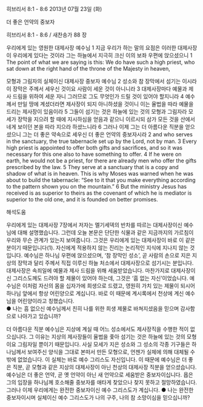 히브리서 8:1 - 8:6 
2013년 07월 23일 (화)

더 좋은 언약의 중보자



히브리서 8:1 - 8:6 / 새찬송가 88 장


우리에게 있는 영원한 대제사장 예수님
1 지금 우리가 하는 말의 요점은 이러한 대제사장이 우리에게 있다는 것이라 그는 하늘에서 지극히 크신 이의 보좌 우편에 앉으셨으니
1 The point of what we are saying is this: We do have such a high priest, who sat down at the right hand of the throne of the Majesty in heaven,  

모형과 그림자의 실체이신 대제사장 중보자 예수님
2 성소와 참 장막에서 섬기는 이시라 이 장막은 주께서 세우신 것이요 사람이 세운 것이 아니니라 3 대제사장마다 예물과 제사 드림을 위하여 세운 자니 그러므로 그도 무엇인가 드릴 것이 있어야 할지니라 4 예수께서 만일 땅에 계셨더라면 제사장이 되지 아니하셨을 것이니 이는 율법을 따라 예물을 드리는 제사장이 있음이라 5 그들이 섬기는 것은 하늘에 있는 것의 모형과 그림자라 모세가 장막을 지으려 할 때에 지시하심을 얻음과 같으니 이르시되 삼가 모든 것을 산에서 네게 보이던 본을 따라 지으라 하셨느니라
6 그러나 이제 그는 더 아름다운 직분을 얻으셨으니 그는 더 좋은 약속으로 세우신 더 좋은 언약의 중보자시라 
2 and who serves in the sanctuary, the true tabernacle set up by the Lord, not by man. 3 Every high priest is appointed to offer both gifts and sacrifices, and so it was necessary for this one also to have something to offer. 4 If he were on earth, he would not be a priest, for there are already men who offer the gifts prescribed by the law. 5 They serve at a sanctuary that is a copy and shadow of what is in heaven. This is why Moses was warned when he was about to build the tabernacle: “See to it that you make everything according to the pattern shown you on the mountain.” 6 But the ministry Jesus has received is as superior to theirs as the covenant of which he is mediator is superior to the old one, and it is founded on better promises.

해석도움





우리에게 있는 대제사장
7장에서 저자는 멜기세덱의 반차를 따르는 대제사장이신 예수님에 대해 설명했습니다. 그런데 오늘 본문은 단단한 식물과 같은 지금까지의 가르침이 우리와 무슨 관계가 있는지 보여줍니다. 그것은 우리에게 있는 대제사장이 바로 이 같은 분이기 때문입니다(1). 자신에게 적용하지 않는 진리는 논리적인 지식에 지나지 않는 것입니다. 예수님은 하나님 우편에 앉으셨으며, ‘참 장막인 성소’, 곧 사람의 손으로 지은 지상의 장막과 달리 주께서 직접 이루신 하늘 처소에서 대제사장으로 섬기시는 분입니다. 대제사장은 속죄일에 예물과 제사 드림을 위해 세움받았습니다. 마찬가지로 대제사장이신 그리스도께도 드려야 할 제물이 있어야 하는데, 그것은 ‘흠 없는 자신’이었습니다. 예수님은 이처럼 자신의 몸을 십자가에 희생으로 드렸고, 영원히 가치 있는 제물이 되시어 하나님 앞에서 항상 어린양으로 계십니다. 바로 이 때문에 계시록에서 천상에 계신 예수님을 어린양이라고 칭했습니다.     
● 나는 흠 없으신 예수님께서 친히 나를 위한 희생 제물로 바쳐지셨음을 믿으며 감사함으로 나아가고 있습니까? 

더 아름다운 직분
예수님은 지상에 계실 때 어느 성소에서도 제사장직을 수행한 적이 없으십니다. 그 이유는 지상의 제사장들이 율법을 좇아 섬기는 것은 하늘에 있는 것의 모형이요 그림자일 뿐이기 때문입니다. 사실 모세가 지은 성소와 그 성소의 각종 기구들은 하나님께서 보여주신 양식을 그대로 본떠서 만든 모형으로, 언젠가 실체에 의해 대체될 수밖에 없었습니다. 이 실체는 바로 예수 그리스도 자신입니다. 이 때문에 예수님은 더 좋은 직분, 곧 모형과 같은 지상의 대제사장이 아닌 천상의 대제사장 직분을 얻으셨습니다. 예수님은 더 좋은 언약, 곧 옛 언약이 아닌 새 언약으로 세움받은 중보자이십니다. 욥은 그의 입장을 하나님께 호소해줄 중보자를 애타게 찾았으나 찾지 못하고 절망하였습니다. 그러나 이제 우리에게는 완전한 중보자이신 예수 그리스도가 계십니다. 
● 나는 완전한 중보자이시며 실체이신 예수 그리스도가 나의 구주, 나의 참 소망이심을 믿으십니까?
